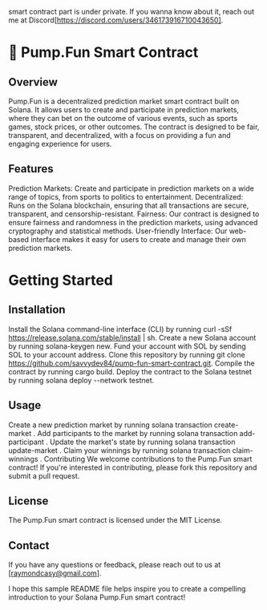 smart contract part is under private. If you wanna know about it, reach out me at Discord[https://discord.com/users/346173916710043650].

# 💊 Pump.Fun Smart Contract
## Overview
Pump.Fun is a decentralized prediction market smart contract built on Solana. It allows users to create and participate in prediction markets, where they can bet on the outcome of various events, such as sports games, stock prices, or other outcomes. The contract is designed to be fair, transparent, and decentralized, with a focus on providing a fun and engaging experience for users.

## Features
Prediction Markets: Create and participate in prediction markets on a wide range of topics, from sports to politics to entertainment.
Decentralized: Runs on the Solana blockchain, ensuring that all transactions are secure, transparent, and censorship-resistant.
Fairness: Our contract is designed to ensure fairness and randomness in the prediction markets, using advanced cryptography and statistical methods.
User-friendly Interface: Our web-based interface makes it easy for users to create and manage their own prediction markets.

# Getting Started
## Installation
Install the Solana command-line interface (CLI) by running curl -sSf https://release.solana.com/stable/install | sh.
Create a new Solana account by running solana-keygen new.
Fund your account with SOL by sending SOL to your account address.
Clone this repository by running git clone https://github.com/savvydev84/pump-fun-smart-contract.git.
Compile the contract by running cargo build.
Deploy the contract to the Solana testnet by running solana deploy --network testnet.
## Usage
Create a new prediction market by running solana transaction create-market <market-name> <description>.
Add participants to the market by running solana transaction add-participant <participant-address> <bet-amount>.
Update the market's state by running solana transaction update-market <market-name> <new-state>.
Claim your winnings by running solana transaction claim-winnings <market-name>.
Contributing
We welcome contributions to the Pump.Fun smart contract! If you're interested in contributing, please fork this repository and submit a pull request.

## License
The Pump.Fun smart contract is licensed under the MIT License.

## Contact
If you have any questions or feedback, please reach out to us at [raymondcasy@gmail.com].

I hope this sample README file helps inspire you to create a compelling introduction to your Solana Pump.Fun smart contract!
